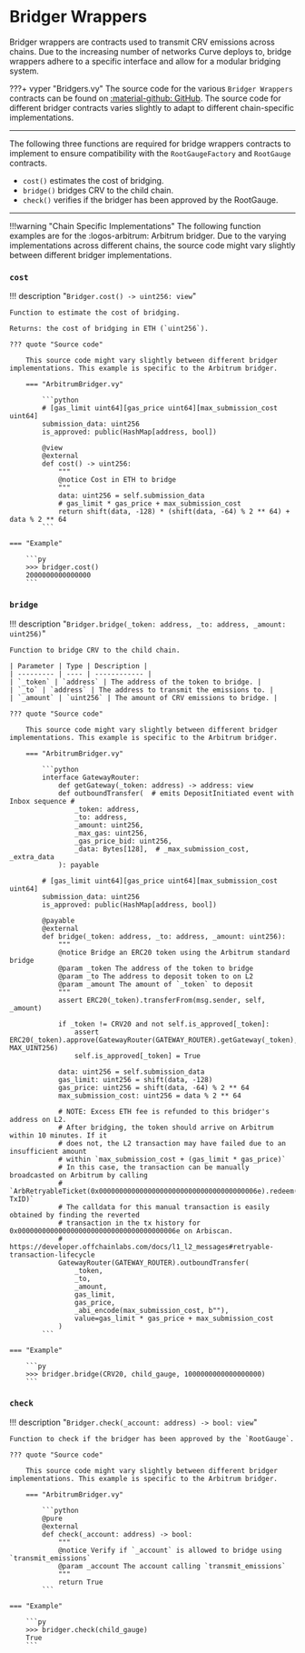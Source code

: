 <h1>Bridger Wrappers</h1>

Bridger wrappers are contracts used to transmit CRV emissions across chains. Due to the increasing number of networks Curve deploys to, bridge wrappers adhere to a specific interface and allow for a modular bridging system.

???+ vyper "Bridgers.vy" 
    The source code for the various `Bridger Wrappers` contracts can be found on [:material-github: GitHub](https://github.com/curvefi/curve-xchain-factory/tree/master/contracts/bridgers). The source code for different bridger contracts varies slightly to adapt to different chain-specific implementations. 


---


The following three functions are required for bridge wrappers contracts to implement to ensure compatibility with the `RootGaugeFactory` and `RootGauge` contracts.

- `cost()` estimates the cost of bridging.
- `bridge()` bridges CRV to the child chain.
- `check()` verifies if the bridger has been approved by the RootGauge.


---

!!!warning "Chain Specific Implementations"
    The following function examples are for the :logos-arbitrum: Arbitrum bridger. Due to the varying implementations across different chains, the source code might vary slightly between different bridger implementations.

### `cost`
!!! description "`Bridger.cost() -> uint256: view`"

    Function to estimate the cost of bridging.

    Returns: the cost of bridging in ETH (`uint256`).

    ??? quote "Source code"

        This source code might vary slightly between different bridger implementations. This example is specific to the Arbitrum bridger.

        === "ArbitrumBridger.vy"

            ```python
            # [gas_limit uint64][gas_price uint64][max_submission_cost uint64]
            submission_data: uint256
            is_approved: public(HashMap[address, bool])

            @view
            @external
            def cost() -> uint256:
                """
                @notice Cost in ETH to bridge
                """
                data: uint256 = self.submission_data
                # gas_limit * gas_price + max_submission_cost
                return shift(data, -128) * (shift(data, -64) % 2 ** 64) + data % 2 ** 64
            ```

    === "Example"

        ```py
        >>> bridger.cost()
        2000000000000000
        ```


### `bridge`
!!! description "`Bridger.bridge(_token: address, _to: address, _amount: uint256)`"

    Function to bridge CRV to the child chain.

    | Parameter | Type | Description |
    | --------- | ---- | ------------ |
    | `_token` | `address` | The address of the token to bridge. |
    | `_to` | `address` | The address to transmit the emissions to. |
    | `_amount` | `uint256` | The amount of CRV emissions to bridge. |

    ??? quote "Source code"

        This source code might vary slightly between different bridger implementations. This example is specific to the Arbitrum bridger.

        === "ArbitrumBridger.vy"

            ```python
            interface GatewayRouter:
                def getGateway(_token: address) -> address: view
                def outboundTransfer(  # emits DepositInitiated event with Inbox sequence #
                    _token: address,
                    _to: address,
                    _amount: uint256,
                    _max_gas: uint256,
                    _gas_price_bid: uint256,
                    _data: Bytes[128],  # _max_submission_cost, _extra_data
                ): payable

            # [gas_limit uint64][gas_price uint64][max_submission_cost uint64]
            submission_data: uint256
            is_approved: public(HashMap[address, bool])

            @payable
            @external
            def bridge(_token: address, _to: address, _amount: uint256):
                """
                @notice Bridge an ERC20 token using the Arbitrum standard bridge
                @param _token The address of the token to bridge
                @param _to The address to deposit token to on L2
                @param _amount The amount of `_token` to deposit
                """
                assert ERC20(_token).transferFrom(msg.sender, self, _amount)

                if _token != CRV20 and not self.is_approved[_token]:
                    assert ERC20(_token).approve(GatewayRouter(GATEWAY_ROUTER).getGateway(_token), MAX_UINT256)
                    self.is_approved[_token] = True

                data: uint256 = self.submission_data
                gas_limit: uint256 = shift(data, -128)
                gas_price: uint256 = shift(data, -64) % 2 ** 64
                max_submission_cost: uint256 = data % 2 ** 64

                # NOTE: Excess ETH fee is refunded to this bridger's address on L2.
                # After bridging, the token should arrive on Arbitrum within 10 minutes. If it
                # does not, the L2 transaction may have failed due to an insufficient amount
                # within `max_submission_cost + (gas_limit * gas_price)`
                # In this case, the transaction can be manually broadcasted on Arbitrum by calling
                # `ArbRetryableTicket(0x000000000000000000000000000000000000006e).redeem(redemption-TxID)`
                # The calldata for this manual transaction is easily obtained by finding the reverted
                # transaction in the tx history for 0x000000000000000000000000000000000000006e on Arbiscan.
                # https://developer.offchainlabs.com/docs/l1_l2_messages#retryable-transaction-lifecycle
                GatewayRouter(GATEWAY_ROUTER).outboundTransfer(
                    _token,
                    _to,
                    _amount,
                    gas_limit,
                    gas_price,
                    _abi_encode(max_submission_cost, b""),
                    value=gas_limit * gas_price + max_submission_cost
                )
            ```

    === "Example"

        ```py
        >>> bridger.bridge(CRV20, child_gauge, 1000000000000000000)
        ```


### `check`
!!! description "`Bridger.check(_account: address) -> bool: view`"

    Function to check if the bridger has been approved by the `RootGauge`.

    ??? quote "Source code"

        This source code might vary slightly between different bridger implementations. This example is specific to the Arbitrum bridger.

        === "ArbitrumBridger.vy"

            ```python
            @pure
            @external
            def check(_account: address) -> bool:
                """
                @notice Verify if `_account` is allowed to bridge using `transmit_emissions`
                @param _account The account calling `transmit_emissions`
                """
                return True
            ```

    === "Example"

        ```py
        >>> bridger.check(child_gauge)
        True
        ```